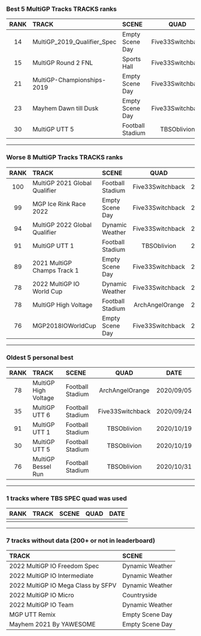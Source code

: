 ### Best 5 MultiGP Tracks TRACKS ranks
|RANK|TRACK|SCENE|QUAD|DATE|
|:---:|:---|:---|:---:|:---:|
|14|MultiGP_2019_Qualifier_Spec|Empty Scene Day|Five33Switchback|2022/04/05|
|15|MultiGP Round 2 FNL|Sports Hall|Five33Switchback|2021/02/02|
|21|MultiGP-Championships-2019|Empty Scene Day|Five33Switchback|2021/08/03|
|23|Mayhem Dawn till Dusk|Empty Scene Day|Five33Switchback|2022/01/31|
|30|MultiGP UTT 5|Football Stadium|TBSOblivion|2020/10/19|
---
### Worse 8 MultiGP Tracks TRACKS ranks
|RANK|TRACK|SCENE|QUAD|DATE|
|:---:|:---|:---|:---:|:---:|
|100|MultiGP 2021 Global Qualifier|Football Stadium|Five33Switchback|2021/07/13|
|99|MGP Ice Rink Race 2022|Empty Scene Day|Five33Switchback|2022/05/16|
|94|MultiGP 2022 Global Qualifier|Dynamic Weather|Five33Switchback|2022/07/01|
|91|MultiGP UTT 1|Football Stadium|TBSOblivion|2020/10/19|
|89|2021 MultiGP Champs Track 1|Empty Scene Day|Five33Switchback|2022/04/20|
|78|2022 MultiGP IO World Cup|Dynamic Weather|Five33Switchback|2022/06/04|
|78|MultiGP High Voltage|Football Stadium|ArchAngelOrange|2020/09/05|
|76|MGP2018IOWorldCup|Empty Scene Day|Five33Switchback|2021/03/16|
---
### Oldest 5 personal best
|RANK|TRACK|SCENE|QUAD|DATE|
|:---:|:---|:---|:---:|:---:|
|78|MultiGP High Voltage|Football Stadium|ArchAngelOrange|2020/09/05|
|35|MultiGP UTT 6|Football Stadium|Five33Switchback|2020/09/24|
|91|MultiGP UTT 1|Football Stadium|TBSOblivion|2020/10/19|
|30|MultiGP UTT 5|Football Stadium|TBSOblivion|2020/10/19|
|76|MultiGP Bessel Run|Football Stadium|TBSOblivion|2020/10/31|
---
### 1 tracks where TBS SPEC quad was used
|RANK|TRACK|SCENE|QUAD|DATE|
|:---:|:---|:---|:---:|:---:|
||||||
---
### 7 tracks without data (200+ or not in leaderboard)
|TRACK|SCENE|
|:---|:---|
|2022 MultiGP IO Freedom Spec|Dynamic Weather|
|2022 MultiGP IO Intermediate|Dynamic Weather|
|2022 MultiGP IO Mega Class by SFPV|Dynamic Weather|
|2022 MultiGP IO Micro|Countryside|
|2022 MultiGP IO Team|Dynamic Weather|
|MGP UTT Remix|Empty Scene Day|
|Mayhem 2021 By YAWESOME|Empty Scene Day|
